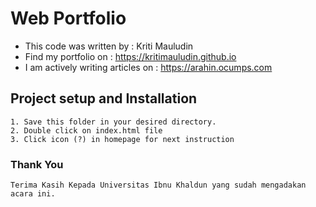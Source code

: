 # Web Portfolio 

- This code was written by	        : Kriti Mauludin
- Find my portfolio on      	      : https://kritimauludin.github.io
- I am actively writing articles on	: https://arahin.ocumps.com

## Project setup and Installation
```
1. Save this folder in your desired directory.
2. Double click on index.html file
3. Click icon (?) in homepage for next instruction
```
### Thank You
```
Terima Kasih Kepada Universitas Ibnu Khaldun yang sudah mengadakan acara ini.
```
